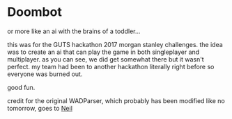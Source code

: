 # Doombot
or more like an ai with the brains of a toddler...


this was for the GUTS hackathon 2017 morgan stanley challenges. the idea was to create an ai that can play the game in both singleplayer and multiplayer.
as you can see, we did get somewhat there but it wasn't perfect. my team had been to another hackathon literally right before so everyone was burned out.

good fun.

credit for the original WADParser, which probably has been modified like no tomorrow, goes to [Neil](https://github.com/neilo40/)
